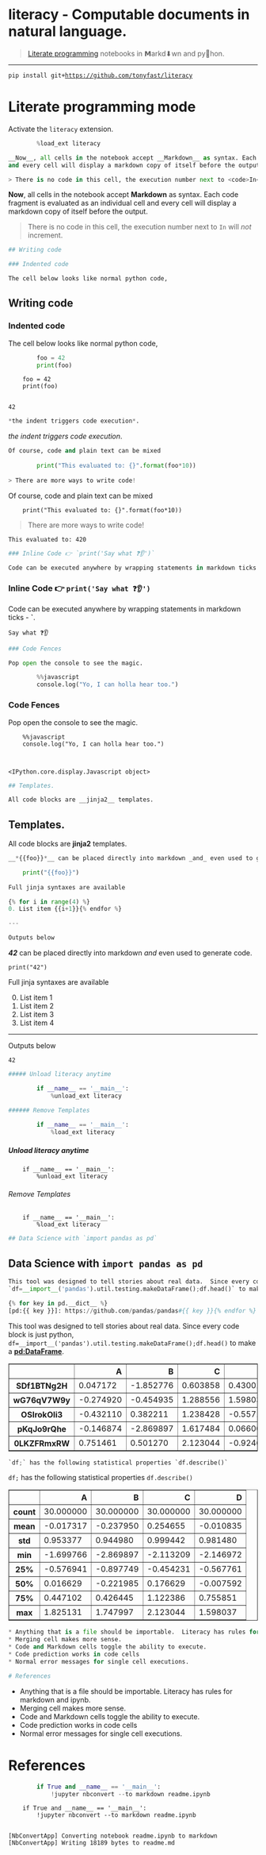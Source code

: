
# __literacy__ - Computable documents in natural language.

> [Literate programming](roxygen.org/knuth-literate-programming.pdf) notebooks in 𝗠arkd⬇wn
and py🐍hon.

---

<code>pip install git+https://github.com/tonyfast/literacy</code>

# Literate programming mode

Activate the `literacy` extension.


```python
        %load_ext literacy
```


```python
__Now__, all cells in the notebook accept __Markdown__ as syntax. Each code fragment is evaluated as an individual cell
and every cell will display a markdown copy of itself before the output. 

> There is no code in this cell, the execution number next to <code>In</code> will _not_ increment.
```


__Now__, all cells in the notebook accept __Markdown__ as syntax. Each code fragment is evaluated as an individual cell
and every cell will display a markdown copy of itself before the output. 

> There is no code in this cell, the execution number next to <code>In</code> will _not_ increment.



```python
## Writing code

### Indented code

The cell below looks like normal python code, 
```


## Writing code

### Indented code

The cell below looks like normal python code, 



```python
        foo = 42
        print(foo)
```


        foo = 42
        print(foo)


    42



```python
*the indent triggers code execution*.
```


*the indent triggers code execution*.



```python
Of course, code and plain text can be mixed
    
        print("This evaluated to: {}".format(foo*10))
        
> There are more ways to write code!
```


Of course, code and plain text can be mixed
    
        print("This evaluated to: {}".format(foo*10))
        
> There are more ways to write code!


    This evaluated to: 420



```python
### Inline Code 👉 `print('Say what ❓👂')`

Code can be executed anywhere by wrapping statements in markdown ticks - __`__.
```


### Inline Code 👉 `print('Say what ❓👂')`

Code can be executed anywhere by wrapping statements in markdown ticks - __`__.


    Say what ❓👂



```python
### Code Fences

Pop open the console to see the magic.

        %%javascript 
        console.log("Yo, I can holla hear too.")
```


### Code Fences

Pop open the console to see the magic.

        %%javascript 
        console.log("Yo, I can holla hear too.")



    <IPython.core.display.Javascript object>



```python
## Templates.

All code blocks are __jinja2__ templates.
```


## Templates.

All code blocks are __jinja2__ templates.



```python
__*{{foo}}*__ can be placed directly into markdown _and_ even used to generate code.

    print("{{foo}}")
    
Full jinja syntaxes are available

{% for i in range(4) %}
0. List item {{i+1}}{% endfor %}

---

Outputs below
```


__*42*__ can be placed directly into markdown _and_ even used to generate code.

    print("42")
    
Full jinja syntaxes are available


0. List item 1
0. List item 2
0. List item 3
0. List item 4

---

Outputs below


    42



```python
##### Unload literacy anytime 

        if __name__ == '__main__': 
            %unload_ext literacy

###### Remove Templates
        
        if __name__ == '__main__': 
            %load_ext literacy
```


##### Unload literacy anytime 

        if __name__ == '__main__': 
            %unload_ext literacy

###### Remove Templates
        
        if __name__ == '__main__': 
            %load_ext literacy



```python
## Data Science with `import pandas as pd`
```


## Data Science with `import pandas as pd`



```python
This tool was designed to tell stories about real data.  Since every code block is just python,
`df=__import__('pandas').util.testing.makeDataFrame();df.head()` to make a __[pd:DataFrame][]__. 

{% for key in pd.__dict__ %}
[pd:{{ key }}]: https://github.com/pandas/pandas#{{ key }}{% endfor %}
```


This tool was designed to tell stories about real data.  Since every code block is just python,
`df=__import__('pandas').util.testing.makeDataFrame();df.head()` to make a __[pd:DataFrame][]__. 


[pd:read_stata]: https://github.com/pandas/pandas#read_stata
[pd:Int64Index]: https://github.com/pandas/pandas#Int64Index
[pd:read_gbq]: https://github.com/pandas/pandas#read_gbq
[pd:read_clipboard]: https://github.com/pandas/pandas#read_clipboard
[pd:read_sql]: https://github.com/pandas/pandas#read_sql
[pd:SparseDataFrame]: https://github.com/pandas/pandas#SparseDataFrame
[pd:rolling_max]: https://github.com/pandas/pandas#rolling_max
[pd:computation]: https://github.com/pandas/pandas#computation
[pd:groupby]: https://github.com/pandas/pandas#groupby
[pd:pivot]: https://github.com/pandas/pandas#pivot
[pd:_np_version_under1p8]: https://github.com/pandas/pandas#_np_version_under1p8
[pd:wide_to_long]: https://github.com/pandas/pandas#wide_to_long
[pd:SparseSeries]: https://github.com/pandas/pandas#SparseSeries
[pd:SparseTimeSeries]: https://github.com/pandas/pandas#SparseTimeSeries
[pd:__path__]: https://github.com/pandas/pandas#__path__
[pd:merge]: https://github.com/pandas/pandas#merge
[pd:expanding_skew]: https://github.com/pandas/pandas#expanding_skew
[pd:describe_option]: https://github.com/pandas/pandas#describe_option
[pd:__cached__]: https://github.com/pandas/pandas#__cached__
[pd:rolling_corr]: https://github.com/pandas/pandas#rolling_corr
[pd:read_excel]: https://github.com/pandas/pandas#read_excel
[pd:__version__]: https://github.com/pandas/pandas#__version__
[pd:factorize]: https://github.com/pandas/pandas#factorize
[pd:expanding_min]: https://github.com/pandas/pandas#expanding_min
[pd:concat]: https://github.com/pandas/pandas#concat
[pd:json]: https://github.com/pandas/pandas#json
[pd:read_sql_query]: https://github.com/pandas/pandas#read_sql_query
[pd:HDFStore]: https://github.com/pandas/pandas#HDFStore
[pd:_np_version_under1p12]: https://github.com/pandas/pandas#_np_version_under1p12
[pd:_version]: https://github.com/pandas/pandas#_version
[pd:compat]: https://github.com/pandas/pandas#compat
[pd:expanding_std]: https://github.com/pandas/pandas#expanding_std
[pd:reset_option]: https://github.com/pandas/pandas#reset_option
[pd:infer_freq]: https://github.com/pandas/pandas#infer_freq
[pd:__name__]: https://github.com/pandas/pandas#__name__
[pd:set_option]: https://github.com/pandas/pandas#set_option
[pd:to_msgpack]: https://github.com/pandas/pandas#to_msgpack
[pd:_window]: https://github.com/pandas/pandas#_window
[pd:core]: https://github.com/pandas/pandas#core
[pd:TimedeltaIndex]: https://github.com/pandas/pandas#TimedeltaIndex
[pd:merge_ordered]: https://github.com/pandas/pandas#merge_ordered
[pd:option_context]: https://github.com/pandas/pandas#option_context
[pd:__doc__]: https://github.com/pandas/pandas#__doc__
[pd:__spec__]: https://github.com/pandas/pandas#__spec__
[pd:offsets]: https://github.com/pandas/pandas#offsets
[pd:tseries]: https://github.com/pandas/pandas#tseries
[pd:read_hdf]: https://github.com/pandas/pandas#read_hdf
[pd:SparseArray]: https://github.com/pandas/pandas#SparseArray
[pd:read_fwf]: https://github.com/pandas/pandas#read_fwf
[pd:sparse]: https://github.com/pandas/pandas#sparse
[pd:eval]: https://github.com/pandas/pandas#eval
[pd:stats]: https://github.com/pandas/pandas#stats
[pd:timedelta_range]: https://github.com/pandas/pandas#timedelta_range
[pd:to_datetime]: https://github.com/pandas/pandas#to_datetime
[pd:read_html]: https://github.com/pandas/pandas#read_html
[pd:expanding_kurt]: https://github.com/pandas/pandas#expanding_kurt
[pd:get_dummies]: https://github.com/pandas/pandas#get_dummies
[pd:expanding_max]: https://github.com/pandas/pandas#expanding_max
[pd:_join]: https://github.com/pandas/pandas#_join
[pd:to_numeric]: https://github.com/pandas/pandas#to_numeric
[pd:Expr]: https://github.com/pandas/pandas#Expr
[pd:hashtable]: https://github.com/pandas/pandas#hashtable
[pd:np]: https://github.com/pandas/pandas#np
[pd:__package__]: https://github.com/pandas/pandas#__package__
[pd:read_sas]: https://github.com/pandas/pandas#read_sas
[pd:ewmstd]: https://github.com/pandas/pandas#ewmstd
[pd:expanding_sum]: https://github.com/pandas/pandas#expanding_sum
[pd:msgpack]: https://github.com/pandas/pandas#msgpack
[pd:plot_params]: https://github.com/pandas/pandas#plot_params
[pd:Panel4D]: https://github.com/pandas/pandas#Panel4D
[pd:Grouper]: https://github.com/pandas/pandas#Grouper
[pd:cut]: https://github.com/pandas/pandas#cut
[pd:Period]: https://github.com/pandas/pandas#Period
[pd:expanding_count]: https://github.com/pandas/pandas#expanding_count
[pd:ExcelFile]: https://github.com/pandas/pandas#ExcelFile
[pd:RangeIndex]: https://github.com/pandas/pandas#RangeIndex
[pd:read_pickle]: https://github.com/pandas/pandas#read_pickle
[pd:options]: https://github.com/pandas/pandas#options
[pd:_np_version_under1p10]: https://github.com/pandas/pandas#_np_version_under1p10
[pd:qcut]: https://github.com/pandas/pandas#qcut
[pd:test]: https://github.com/pandas/pandas#test
[pd:ordered_merge]: https://github.com/pandas/pandas#ordered_merge
[pd:rolling_mean]: https://github.com/pandas/pandas#rolling_mean
[pd:_np_version_under1p11]: https://github.com/pandas/pandas#_np_version_under1p11
[pd:formats]: https://github.com/pandas/pandas#formats
[pd:expanding_apply]: https://github.com/pandas/pandas#expanding_apply
[pd:read_json]: https://github.com/pandas/pandas#read_json
[pd:crosstab]: https://github.com/pandas/pandas#crosstab
[pd:ewmcov]: https://github.com/pandas/pandas#ewmcov
[pd:DateOffset]: https://github.com/pandas/pandas#DateOffset
[pd:algos]: https://github.com/pandas/pandas#algos
[pd:bdate_range]: https://github.com/pandas/pandas#bdate_range
[pd:show_versions]: https://github.com/pandas/pandas#show_versions
[pd:_sparse]: https://github.com/pandas/pandas#_sparse
[pd:_period]: https://github.com/pandas/pandas#_period
[pd:scatter_matrix]: https://github.com/pandas/pandas#scatter_matrix
[pd:rolling_quantile]: https://github.com/pandas/pandas#rolling_quantile
[pd:indexes]: https://github.com/pandas/pandas#indexes
[pd:__file__]: https://github.com/pandas/pandas#__file__
[pd:melt]: https://github.com/pandas/pandas#melt
[pd:pandas]: https://github.com/pandas/pandas#pandas
[pd:set_eng_float_format]: https://github.com/pandas/pandas#set_eng_float_format
[pd:expanding_mean]: https://github.com/pandas/pandas#expanding_mean
[pd:merge_asof]: https://github.com/pandas/pandas#merge_asof
[pd:DatetimeIndex]: https://github.com/pandas/pandas#DatetimeIndex
[pd:parser]: https://github.com/pandas/pandas#parser
[pd:ewmvar]: https://github.com/pandas/pandas#ewmvar
[pd:index]: https://github.com/pandas/pandas#index
[pd:read_sql_table]: https://github.com/pandas/pandas#read_sql_table
[pd:lreshape]: https://github.com/pandas/pandas#lreshape
[pd:expanding_cov]: https://github.com/pandas/pandas#expanding_cov
[pd:pivot_table]: https://github.com/pandas/pandas#pivot_table
[pd:isnull]: https://github.com/pandas/pandas#isnull
[pd:TimeGrouper]: https://github.com/pandas/pandas#TimeGrouper
[pd:api]: https://github.com/pandas/pandas#api
[pd:PeriodIndex]: https://github.com/pandas/pandas#PeriodIndex
[pd:util]: https://github.com/pandas/pandas#util
[pd:Timestamp]: https://github.com/pandas/pandas#Timestamp
[pd:MultiIndex]: https://github.com/pandas/pandas#MultiIndex
[pd:CategoricalIndex]: https://github.com/pandas/pandas#CategoricalIndex
[pd:_np_version_under1p9]: https://github.com/pandas/pandas#_np_version_under1p9
[pd:ols]: https://github.com/pandas/pandas#ols
[pd:rolling_kurt]: https://github.com/pandas/pandas#rolling_kurt
[pd:_testing]: https://github.com/pandas/pandas#_testing
[pd:Index]: https://github.com/pandas/pandas#Index
[pd:WidePanel]: https://github.com/pandas/pandas#WidePanel
[pd:SparseList]: https://github.com/pandas/pandas#SparseList
[pd:get_store]: https://github.com/pandas/pandas#get_store
[pd:rolling_var]: https://github.com/pandas/pandas#rolling_var
[pd:io]: https://github.com/pandas/pandas#io
[pd:rolling_apply]: https://github.com/pandas/pandas#rolling_apply
[pd:rolling_std]: https://github.com/pandas/pandas#rolling_std
[pd:Categorical]: https://github.com/pandas/pandas#Categorical
[pd:__docformat__]: https://github.com/pandas/pandas#__docformat__
[pd:NaT]: https://github.com/pandas/pandas#NaT
[pd:to_pickle]: https://github.com/pandas/pandas#to_pickle
[pd:ewma]: https://github.com/pandas/pandas#ewma
[pd:datetools]: https://github.com/pandas/pandas#datetools
[pd:to_timedelta]: https://github.com/pandas/pandas#to_timedelta
[pd:ewmcorr]: https://github.com/pandas/pandas#ewmcorr
[pd:rolling_window]: https://github.com/pandas/pandas#rolling_window
[pd:lib]: https://github.com/pandas/pandas#lib
[pd:expanding_quantile]: https://github.com/pandas/pandas#expanding_quantile
[pd:period_range]: https://github.com/pandas/pandas#period_range
[pd:rolling_sum]: https://github.com/pandas/pandas#rolling_sum
[pd:Float64Index]: https://github.com/pandas/pandas#Float64Index
[pd:tslib]: https://github.com/pandas/pandas#tslib
[pd:notnull]: https://github.com/pandas/pandas#notnull
[pd:rolling_min]: https://github.com/pandas/pandas#rolling_min
[pd:unique]: https://github.com/pandas/pandas#unique
[pd:read_csv]: https://github.com/pandas/pandas#read_csv
[pd:types]: https://github.com/pandas/pandas#types
[pd:Panel]: https://github.com/pandas/pandas#Panel
[pd:pnow]: https://github.com/pandas/pandas#pnow
[pd:match]: https://github.com/pandas/pandas#match
[pd:datetime]: https://github.com/pandas/pandas#datetime
[pd:info]: https://github.com/pandas/pandas#info
[pd:read_table]: https://github.com/pandas/pandas#read_table
[pd:ewmvol]: https://github.com/pandas/pandas#ewmvol
[pd:expanding_median]: https://github.com/pandas/pandas#expanding_median
[pd:value_counts]: https://github.com/pandas/pandas#value_counts
[pd:IndexSlice]: https://github.com/pandas/pandas#IndexSlice
[pd:Term]: https://github.com/pandas/pandas#Term
[pd:__loader__]: https://github.com/pandas/pandas#__loader__
[pd:__builtins__]: https://github.com/pandas/pandas#__builtins__
[pd:ExcelWriter]: https://github.com/pandas/pandas#ExcelWriter
[pd:rolling_cov]: https://github.com/pandas/pandas#rolling_cov
[pd:tools]: https://github.com/pandas/pandas#tools
[pd:rolling_skew]: https://github.com/pandas/pandas#rolling_skew
[pd:Series]: https://github.com/pandas/pandas#Series
[pd:date_range]: https://github.com/pandas/pandas#date_range
[pd:fama_macbeth]: https://github.com/pandas/pandas#fama_macbeth
[pd:DataFrame]: https://github.com/pandas/pandas#DataFrame
[pd:get_option]: https://github.com/pandas/pandas#get_option
[pd:expanding_var]: https://github.com/pandas/pandas#expanding_var
[pd:expanding_corr]: https://github.com/pandas/pandas#expanding_corr
[pd:Timedelta]: https://github.com/pandas/pandas#Timedelta
[pd:rolling_count]: https://github.com/pandas/pandas#rolling_count
[pd:TimeSeries]: https://github.com/pandas/pandas#TimeSeries
[pd:rolling_median]: https://github.com/pandas/pandas#rolling_median
[pd:read_msgpack]: https://github.com/pandas/pandas#read_msgpack





<div>
<table border="1" class="dataframe">
  <thead>
    <tr style="text-align: right;">
      <th></th>
      <th>A</th>
      <th>B</th>
      <th>C</th>
      <th>D</th>
    </tr>
  </thead>
  <tbody>
    <tr>
      <th>SDf1BTNg2H</th>
      <td>0.047172</td>
      <td>-1.852776</td>
      <td>0.603858</td>
      <td>0.430012</td>
    </tr>
    <tr>
      <th>wG76qV7W9y</th>
      <td>-0.274920</td>
      <td>-0.454935</td>
      <td>1.288556</td>
      <td>1.598037</td>
    </tr>
    <tr>
      <th>OSIrokOIi3</th>
      <td>-0.432110</td>
      <td>0.382211</td>
      <td>1.238428</td>
      <td>-0.557180</td>
    </tr>
    <tr>
      <th>pKqJo9rQhe</th>
      <td>-0.146874</td>
      <td>-2.869897</td>
      <td>1.617484</td>
      <td>0.066000</td>
    </tr>
    <tr>
      <th>0LKZFRmxRW</th>
      <td>0.751461</td>
      <td>0.501270</td>
      <td>2.123044</td>
      <td>-0.924629</td>
    </tr>
  </tbody>
</table>
</div>




```python
`df;` has the following statistical properties `df.describe()`
```


`df;` has the following statistical properties `df.describe()`





<div>
<table border="1" class="dataframe">
  <thead>
    <tr style="text-align: right;">
      <th></th>
      <th>A</th>
      <th>B</th>
      <th>C</th>
      <th>D</th>
    </tr>
  </thead>
  <tbody>
    <tr>
      <th>count</th>
      <td>30.000000</td>
      <td>30.000000</td>
      <td>30.000000</td>
      <td>30.000000</td>
    </tr>
    <tr>
      <th>mean</th>
      <td>-0.017317</td>
      <td>-0.237950</td>
      <td>0.254655</td>
      <td>-0.010835</td>
    </tr>
    <tr>
      <th>std</th>
      <td>0.953377</td>
      <td>0.944980</td>
      <td>0.999442</td>
      <td>0.981480</td>
    </tr>
    <tr>
      <th>min</th>
      <td>-1.699766</td>
      <td>-2.869897</td>
      <td>-2.113209</td>
      <td>-2.146972</td>
    </tr>
    <tr>
      <th>25%</th>
      <td>-0.576941</td>
      <td>-0.897749</td>
      <td>-0.454231</td>
      <td>-0.567761</td>
    </tr>
    <tr>
      <th>50%</th>
      <td>0.016629</td>
      <td>-0.221985</td>
      <td>0.176629</td>
      <td>-0.007592</td>
    </tr>
    <tr>
      <th>75%</th>
      <td>0.447102</td>
      <td>0.426445</td>
      <td>1.122386</td>
      <td>0.755851</td>
    </tr>
    <tr>
      <th>max</th>
      <td>1.825131</td>
      <td>1.747997</td>
      <td>2.123044</td>
      <td>1.598037</td>
    </tr>
  </tbody>
</table>
</div>




```python
* Anything that is a file should be importable.  Literacy has rules for markdown and ipynb.
* Merging cell makes more sense.  
* Code and Markdown cells toggle the ability to execute.
* Code prediction works in code cells
* Normal error messages for single cell executions.

# References
```


* Anything that is a file should be importable.  Literacy has rules for markdown and ipynb.
* Merging cell makes more sense.  
* Code and Markdown cells toggle the ability to execute.
* Code prediction works in code cells
* Normal error messages for single cell executions.

# References



```python
        if True and __name__ == '__main__':
            !jupyter nbconvert --to markdown readme.ipynb
```


        if True and __name__ == '__main__':
            !jupyter nbconvert --to markdown readme.ipynb


    [NbConvertApp] Converting notebook readme.ipynb to markdown
    [NbConvertApp] Writing 18189 bytes to readme.md

